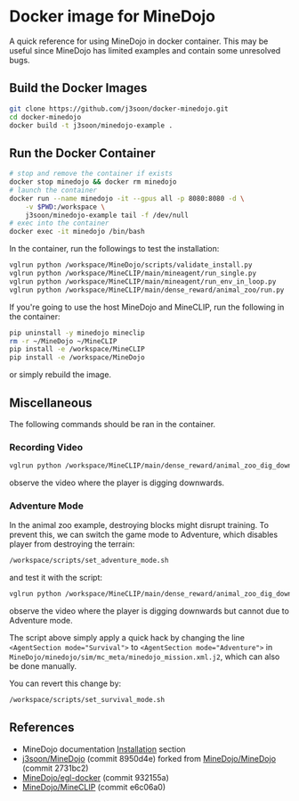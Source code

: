 # Docker image for MineDojo

A quick reference for using MineDojo in docker container. This may be useful since MineDojo has limited examples and contain some unresolved bugs.

## Build the Docker Images

```sh
git clone https://github.com/j3soon/docker-minedojo.git
cd docker-minedojo
docker build -t j3soon/minedojo-example .
```

## Run the Docker Container

```sh
# stop and remove the container if exists
docker stop minedojo && docker rm minedojo
# launch the container
docker run --name minedojo -it --gpus all -p 8080:8080 -d \
    -v $PWD:/workspace \
    j3soon/minedojo-example tail -f /dev/null
# exec into the container
docker exec -it minedojo /bin/bash
```

In the container, run the followings to test the installation:

```sh
vglrun python /workspace/MineDojo/scripts/validate_install.py
vglrun python /workspace/MineCLIP/main/mineagent/run_single.py
vglrun python /workspace/MineCLIP/main/mineagent/run_env_in_loop.py
vglrun python /workspace/MineCLIP/main/dense_reward/animal_zoo/run.py
```

If you're going to use the host MineDojo and MineCLIP, run the following in the container:

```sh
pip uninstall -y minedojo mineclip
rm -r ~/MineDojo ~/MineCLIP
pip install -e /workspace/MineCLIP
pip install -e /workspace/MineDojo
```

or simply rebuild the image.

## Miscellaneous

The following commands should be ran in the container.

### Recording Video

```sh
vglrun python /workspace/MineCLIP/main/dense_reward/animal_zoo_dig_down/run.py
```

observe the video where the player is digging downwards.

### Adventure Mode

In the animal zoo example, destroying blocks might disrupt training. To prevent this, we can switch the game mode to Adventure, which disables player from destroying the terrain:

```sh
/workspace/scripts/set_adventure_mode.sh
```

and test it with the script:

```sh
vglrun python /workspace/MineCLIP/main/dense_reward/animal_zoo_dig_down/run.py
```

observe the video where the player is digging downwards but cannot due to Adventure mode.

The script above simply apply a quick hack by changing the line `<AgentSection mode="Survival">` to `<AgentSection mode="Adventure">` in `MineDojo/minedojo/sim/mc_meta/minedojo_mission.xml.j2`, which can also be done manually.

You can revert this change by:

```sh
/workspace/scripts/set_survival_mode.sh
```

## References

- MineDojo documentation [Installation](https://docs.minedojo.org/sections/getting_started/install.html) section
- [j3soon/MineDojo](https://github.com/j3soon/MineDojo) (commit 8950d4e) forked from [MineDojo/MineDojo](https://github.com/MineDojo/MineDojo) (commit 2731bc2)
- [MineDojo/egl-docker](https://github.com/MineDojo/egl-docker) (commit 932155a)
- [MineDojo/MineCLIP](https://github.com/MineDojo/MineCLIP) (commit e6c06a0)
